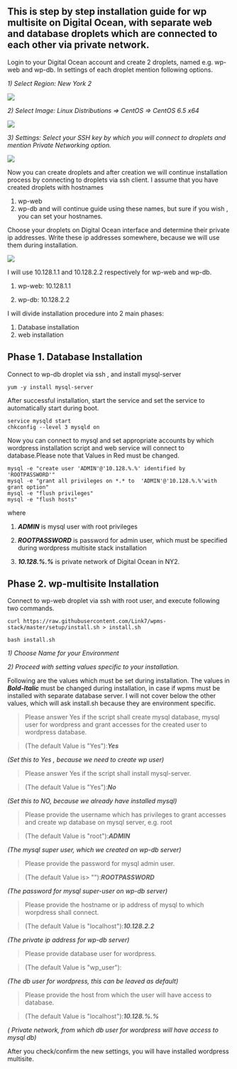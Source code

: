 This is step by step installation guide for wp multisite on Digital Ocean, with separate web and database droplets which are connected to each other via private network.
----------

Login to your Digital Ocean account and create 2 droplets, named e.g. wp-web and wp-db. In settings of each droplet mention following options.

*1)	Select Region: New York 2*

![](https://raw.githubusercontent.com/Link7/wpms-stack/master/docs/images/region.png)


*2)	Select Image: Linux Distributions => CentOS => CentOS 6.5 x64*

![](https://raw.githubusercontent.com/Link7/wpms-stack/master/docs/images/Image.png)

*3)	Settings: Select your SSH key by which you will connect to droplets and mention Private Networking option.*

![](https://raw.githubusercontent.com/Link7/wpms-stack/master/docs/images/settings.png)

Now you can create droplets and after creation we will continue installation process by connecting to droplets via ssh client.
I assume that you have created droplets with hostnames 
1) wp-web  
2) wp-db 
and will continue guide using these names, but sure if you wish , you can set your hostnames.

Choose your droplets on Digital Ocean interface and determine their private ip addresses.
Write these ip addresses somewhere, because we will use them during installation.

![](https://raw.githubusercontent.com/Link7/wpms-stack/master/docs/images/privateip.png)


 I will use 10.128.1.1 and 10.128.2.2 respectively for wp-web and wp-db.

1) wp-web:  10.128.1.1

2) wp-db:  10.128.2.2

I will divide installation procedure into 2 main phases: 
1.	Database installation
2.	 web installation


Phase 1. Database Installation
------------------------------

Connect to wp-db droplet via ssh , and install mysql-server 

    yum -y install mysql-server

After successful installation, start the service and set the service to automatically start during boot.

    service mysqld start
    chkconfig --level 3 mysqld on

Now you can connect to mysql and set appropriate accounts by which wordpress installation script and web service will connect to database.Please note that Values in Red must be changed.

    mysql -e "create user 'ADMIN'@'10.128.%.%' identified by 'ROOTPASSWORD'"  
    mysql -e "grant all privileges on *.* to  'ADMIN'@'10.128.%.%'with grant option" 
    mysql -e "flush privileges" 
    mysql -e "flush hosts"

where

1)	***ADMIN*** is mysql user with root privileges

2)	***ROOTPASSWORD*** is password for admin user, which must be specified during wordpress multisite stack  installation

3)	***10.128.%.%*** is private network of Digital Ocean in NY2.

Phase 2. wp-multisite Installation
----------------------------------

Connect to wp-web droplet via ssh with root user, and execute following two commands.

    curl https://raw.githubusercontent.com/Link7/wpms-stack/master/setup/install.sh > install.sh

    bash install.sh

*1)	Choose Name for your Environment*

*2)	Proceed with setting values specific to your installation.*

Following are the values which must be set during installation. The values in ***Bold-Italic*** must be changed during installation, in case if wpms must be installed with separate database server. I will not cover below  the other values, which will ask install.sh because they are environment specific. 

> Please answer Yes if the script shall create mysql database, mysql user for wordpress and grant accesses for the created user to wordpress database.

>(The default Value is "Yes"):***Yes***

*(Set this to Yes , because we need to create wp user)*

> Please answer Yes if the script shall install mysql-server.

>(The default Value is "Yes"):***No***

 *(Set this to NO, because we already have installed mysql)*
 
> Please provide the username which has privileges to grant accesses and create wp database on mysql server, e.g. root

>(The default Value is "root"):***ADMIN***

*(The mysql super user, which we created on wp-db server)*

> Please provide the password for mysql admin user.

>(The default Value is> ""):***ROOTPASSWORD***

*(The password for mysql super-user on wp-db server)*

> Please provide the hostname or ip address of mysql to which worpdress shall connect. 

>(The default Value is "localhost"):***10.128.2.2***

 *(The private ip address for wp-db server)*

> Please provide database user for wordpress.

>(The default Value is "wp_user"): 

*(The db user for wordpress, this can be leaved as default)*

> Please provide the host from which the user will have access to database.  

>(The default Value is "localhost"):***10.128.%.%***

*( Private network, from which db user for wordpress will have access to mysql db)*

After you check/confirm the new settings, you will have installed wordpress multisite. 
